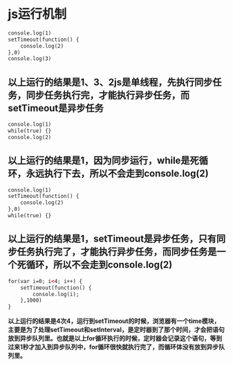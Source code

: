 # js运行机制
``` html
console.log(1)
setTimeout(function() {
    console.log(2)
},0)
console.log(3)

```
**以上运行的结果是1、3、2js是单线程，先执行同步任务，同步任务执行完，才能执行异步任务，而setTimeout是异步任务**
--- 
``` html
console.log(1)
while(true) {}
console.log(2)

```
**以上运行的结果是1，因为同步运行，while是死循环，永远执行下去，所以不会走到console.log(2)**
--- 
``` html
console.log(1)
setTimeout(function() {
    console.log(2)
},0)
while(true) {}

```
**以上运行的结果是1，setTimeout是异步任务，只有同步任务执行完了，才能执行异步任务，而同步任务是一个死循环，所以不会走到console.log(2)**
--- 
``` html
for(var i=0; i<4; i++) {
    setTimeout(function() {
        console.log(i);
    },1000)
}

```
**以上运行的结果是4次4，运行到setTimeout的时候，浏览器有一个time模块，主要是为了处理setTimeout和setInterval，是定时器到了那个时间，才会把语句放到异步队列里。也就是以上for循环执行的时候，定时器会记录这个语句，等到过来1秒才加入到异步队列中，for循环很快就执行完了，而循环体没有放到异步队列里。**
